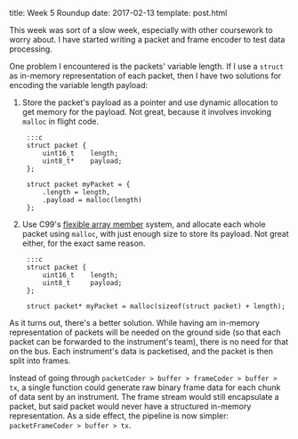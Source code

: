 title: Week 5 Roundup
date: 2017-02-13
template: post.html

This week was sort of a slow week, especially with other coursework to worry
about. I have started writing a packet and frame encoder to test data
processing.

One problem I encountered is the packets' variable length. If I use a `struct`
as in-memory representation of each packet, then I have two solutions for
encoding the variable length payload:

1. Store the packet's payload as a pointer and use dynamic allocation to get
memory for the payload. Not great, because it involves invoking `malloc` in
flight code.
    
        :::c
        struct packet {
            uint16_t    length;
            uint8_t*    payload;
        };
        
        struct packet myPacket = {
            .length = length,
            .payload = malloc(length)
        };
        

2. Use C99's [flexible array member][1] system, and allocate each whole packet
using `malloc`, with just enough size to store its payload. Not great either,
for the exact same reason.

        :::c
        struct packet {
            uint16_t    length;
            uint8_t     payload;
        };
        
        struct packet* myPacket = malloc(sizeof(struct packet) + length);

As it turns out, there's a better solution. While having am in-memory
representation of packets will be needed on the ground side (so that each packet
can be forwarded to the instrument's team), there is no need for that on the
bus. Each instrument's data is packetised, and the packet is then split into
frames.

Instead of going through `packetCoder > buffer > frameCoder > buffer > tx`, a
single function could generate raw binary frame data for each chunk of data
sent by an instrument. The frame stream would still encapsulate a packet, but
said packet would never have a structured in-memory representation. As a side
effect, the pipeline is now simpler: `packetFrameCoder > buffer > tx`.

 [1]: https://en.wikipedia.org/wiki/Flexible_array_member